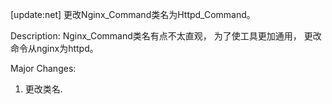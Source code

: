 [update:net] 更改Nginx_Command类名为Httpd_Command。

Description:
Nginx_Command类名有点不太直观， 为了使工具更加通用，
更改命令从nginx为httpd。

Major Changes:
1. 更改类名.
